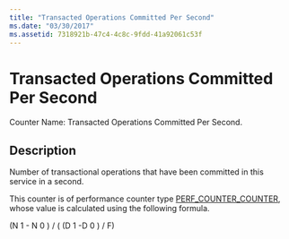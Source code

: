 ```yaml
---
title: "Transacted Operations Committed Per Second"
ms.date: "03/30/2017"
ms.assetid: 7318921b-47c4-4c8c-9fdd-41a92061c53f
---
```

# Transacted Operations Committed Per Second
Counter Name: Transacted Operations Committed Per Second.  
  
## Description  
 Number of transactional operations that have been committed in this service in a second.  
  
 This counter is of performance counter type [PERF_COUNTER_COUNTER](/previous-versions/windows/it-pro/windows-server-2003/cc740048(v=ws.10)), whose value is calculated using the following formula.  
  
 (N 1 - N 0 ) / ( (D 1 -D 0 ) / F)
